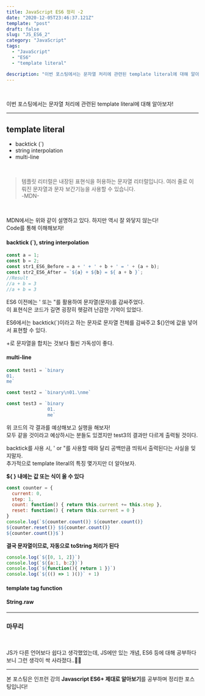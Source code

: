```yaml
---
title: JavaScript ES6 정리 -2
date: "2020-12-05T23:46:37.121Z"
template: "post"
draft: false
slug: "JS_ES6_2"
category: "JavaScript"
tags:
  - "JavaScript"
  - "ES6"
  - "template literal"

description: "이번 포스팅에서는 문자열 처리에 관련된 template literal에 대해 알아보자!"
---
```


<br/>

이번 포스팅에서는 문자열 처리에 관련된 template literal에 대해 알아보자!

---

## template literal
- backtick (`)
- string interpolation
- multi-line

<br/>

> 템플릿 리터럴은 내장된 표현식을 허용하는 문자열 리터럴입니다. 여러 줄로 이뤄진 문자열과 문자 보간기능을 사용할 수 있습니다.<br/>
> -MDN-

<br/>

MDN에서는 위와 같이 설명하고 있다. 하지만 역시 잘 와닿지 않는다!<br/>
Code를 통해 이해해보자!<br/>

#### backtick (`), string interpolation
```js
const a = 1;
const b = 2;
const str1_ES6_Before = a + ' + ' + b + ' = ' + (a + b);
const str2_ES6_After = `${a} + ${b} = ${ a + b }`;
//Result
//a + b = 3
//a + b = 3
```
ES6 이전에는 ' 또는 "를 활용하여 문자열(문자)를 감싸주었다.<br/>
이 표현식은 코드가 길면 굉장히 헷갈려 난감한 기억이 있었다.<br/>

ES6에서는 backtick(`)이라고 하는 문자로 문자열 전체를 감싸주고 ${}안에 값을 넣어서 표현할 수 있다.<br/>

+로 문자열을 합치는 것보다 훨씬 가독성이 좋다.<br/>

#### multi-line
```js
const test1 = `binary
01.
me`

const test2 = `binary\n01.\nme`

const test3 = `binary
               01.
               me`
```
위 코드의 각 결과를 예상해보고 실행을 해보자!<br/>
모두 같을 것이라고 예상하시는 분들도 있겠지만 test3의 결과만 다르게 출력될 것이다.<br/>

backtick를 사용 시, ' or "를 사용할 때와 달리 공백만큼 띄워서 출력된다는 사실을 잊지말자.<br/>
추가적으로 template literal의 특징 몇가지만 더 알아보자.<br/>

**${ } 내에는 값 또는 식이 올 수 있다**
```js
const counter = {
  current: 0,
  step: 1,
  count: function() { return this.current += this.step },
  reset: function() { return this.current = 0 }
}
console.log(`${counter.count()} ${counter.count()}
${counter.reset()} $${counter.count()}
${counter.count()}$`)
```

**결국 문자열이므로, 자동으로 toString 처리가 된다**
```js
console.log(`${[0, 1, 2]}`)
console.log(`${{a:1, b:2}}`)
console.log(`${function(){ return 1 }}`)
console.log(`${(() => 1 )()}` + 1)
```

#### template tag function

#### String.raw


---

### 마무리

<br/>

JS가 다른 언어보다 쉽다고 생각했었는데, JS에만 있는 개념, ES6 등에 대해 공부하다 보니 그런 생각이 싹 사라졌다..🤣🤣<br/>

---

본 포스팅은 인프런 강의 **Javascript ES6+ 제대로 알아보기**를 공부하며 정리한 포스팅입니다!
